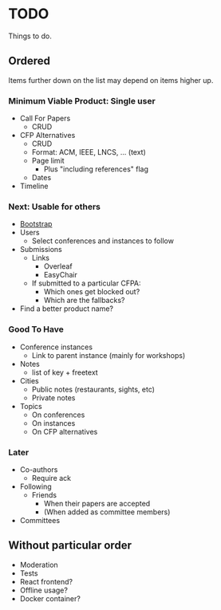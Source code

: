 # TODO

Things to do.

## Ordered

Items further down on the list may depend on items higher up.

### Minimum Viable Product: Single user

* Call For Papers
  * CRUD
* CFP Alternatives
  * CRUD
  * Format: ACM, IEEE, LNCS, ... (text)
  * Page limit
    * Plus "including references" flag
  * Dates
* Timeline

### Next: Usable for others

* [Bootstrap](http://getbootstrap.com)
* Users
  * Select conferences and instances to follow
* Submissions
  * Links
    * Overleaf
    * EasyChair
  * If submitted to a particular CFPA:
    * Which ones get blocked out?
    * Which are the fallbacks?
* Find a better product name?

### Good To Have

* Conference instances
  * Link to parent instance (mainly for workshops)
* Notes
  * list of key + freetext
* Cities
  * Public notes (restaurants, sights, etc)
  * Private notes
* Topics
  * On conferences
  * On instances
  * On CFP alternatives

### Later

* Co-authors
  * Require ack
* Following
  * Friends
    * When their papers are accepted
    * (When added as committee members)
* Committees

## Without particular order

* Moderation
* Tests
* React frontend?
* Offline usage?
* Docker container?
